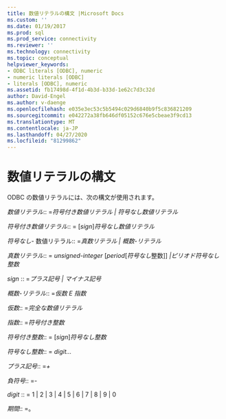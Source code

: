 ```yaml
---
title: 数値リテラルの構文 |Microsoft Docs
ms.custom: ''
ms.date: 01/19/2017
ms.prod: sql
ms.prod_service: connectivity
ms.reviewer: ''
ms.technology: connectivity
ms.topic: conceptual
helpviewer_keywords:
- ODBC literals [ODBC], numeric
- numeric literals [ODBC]
- literals [ODBC], numeric
ms.assetid: fb17498d-4f1d-4b3d-b33d-1e62c7d3c32d
author: David-Engel
ms.author: v-daenge
ms.openlocfilehash: e035e3ec53c5b5494c029d6840b9f5c836821209
ms.sourcegitcommit: e042272a38fb646df05152c676e5cbeae3f9cd13
ms.translationtype: MT
ms.contentlocale: ja-JP
ms.lasthandoff: 04/27/2020
ms.locfileid: "81299862"
---
```

# <a name="numeric-literal-syntax"></a>数値リテラルの構文
ODBC の数値リテラルには、次の構文が使用されます。  
  
 *数値リテラル*:: =*符号付き数値リテラル &#124; 符号なし数値リテラル*  
  
 *符号付き数値リテラル*:: = [*sign*]*符号なし数値リテラル*  
  
 *符号なし-* 数値リテラル:: =*真数リテラル &#124; 概数-リテラル*  
  
 *真数リテラル*:: = *unsigned-integer* [*period*[*符号なし*整数]] *&#124;ピリオド符号なし整数*  
  
 *sign* :: =*プラス記号 &#124; マイナス記号*  
  
 *概数-リテラル*:: =*仮数 E 指数*  
  
 *仮数*:: =*完全な数値リテラル*  
  
 *指数*:: =*符号付き整数*  
  
 *符号付き整数*:: = [*sign*]*符号なし整数*  
  
 *符号なし整数*:: = *digit...*  
  
 *プラス記号*:: =*+*  
  
 *負符号*:: =-  
  
 *digit* :: = 1 &#124; 2 &#124; 3 &#124; 4 &#124; 5 &#124; 6 &#124; 7 &#124; 8 &#124; 9 &#124; 0  
  
 *期間*:: =。
